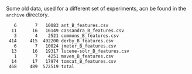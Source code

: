Some old data, used for a different set of experiments, acn be found in the `archive` directory.

       6       7   10083 ant_B_features.csv
      11      16   16149 cassandra_B_features.csv
       3       4    2521 commons_B_features.csv
     414     415  492200 derby_B_features.csv
       6       7   10024 jmeter_B_features.csv
      13      16   19317 lucene-solr_B_features.csv
       1       7    4251 maven_B_features.csv
      14      17   17974 tomcat_B_features.csv
     468     489  572519 total


